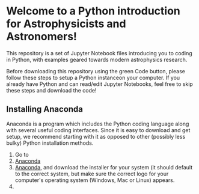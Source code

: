 # Welcome to a Python introduction for Astrophysicists and Astronomers!

This repository is a set of Jupyter Notebook files introducing you to coding in Python, with examples geared towards modern astrophysics research. 

Before downloading this repository using the green Code button, please follow these steps to setup a Python instanceon your computer. If you already have Python and can read/edit Jupyter Notebooks, feel free to skip these steps and download the code!

## Installing Anaconda
Anaconda is a program which includes the Python coding language along with several useful coding interfaces. Since it is easy to download and get setup, we recommend starting with it as opposed to other (possibly less bulky) Python installation methods.

1. Go to
2. <a href="https://www.anaconda.com/products/distribution" onclick='window.open("https://www.anaconda.com/products/distribution");return false;'>Anaconda</a>
3.  <a href="https://www.anaconda.com/products/distribution" target="_blank">Anaconda</a>, and download the installer for your system (it should default to the correct system, but make sure the correct logo for your computer's operating system (Windows, Mac or Linux) appears. 
4. 
